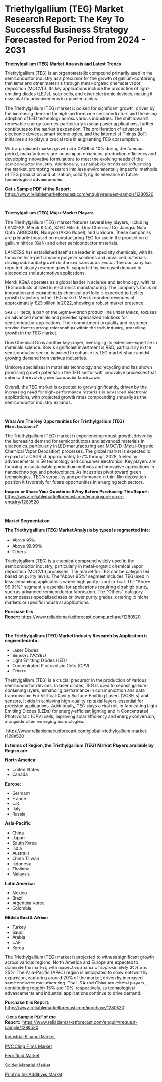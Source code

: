 <p><h1>Triethylgallium (TEG) Market Research Report: The Key To Successful Business Strategy Forecasted for Period from 2024 - 2031</h1></p><p><strong>Triethylgallium (TEG) Market Analysis and Latest Trends</strong></p>
<p><p>Triethylgallium (TEG) is an organometallic compound primarily used in the semiconductor industry as a precursor for the growth of gallium-containing thin films and other materials through metal-organic chemical vapor deposition (MOCVD). Its key applications include the production of light-emitting diodes (LEDs), solar cells, and other electronic devices, making it essential for advancements in optoelectronics.</p><p>The Triethylgallium (TEG) market is poised for significant growth, driven by the increasing demand for high-performance semiconductors and the rising adoption of LED technology across various industries. The shift towards renewable energy sources, particularly in solar power applications, further contributes to the market's expansion. The proliferation of advanced electronic devices, smart technologies, and the Internet of Things (IoT) initiatives also plays a crucial role in augmenting TEG consumption.</p><p>With a projected market growth at a CAGR of 10% during the forecast period, manufacturers are focusing on enhancing production efficiency and developing innovative formulations to meet the evolving needs of the semiconductor industry. Additionally, sustainability trends are influencing the market, prompting research into less environmentally impactful methods of TEG production and utilization, solidifying its relevance in future technological advancements.</p></p>
<p><strong>Get a Sample PDF of the Report:&nbsp;</strong> <a href="https://www.reliablemarketforecast.com/enquiry/request-sample/1280520?utm_campaign=1674&utm_medium=2&utm_source=Github&utm_content=ia&utm_term=10122024&utm_id=triethylgallium-teg">https://www.reliablemarketforecast.com/enquiry/request-sample/1280520</a></p>
<p>&nbsp;</p>
<p><strong>Triethylgallium (TEG) Major Market Players</strong></p>
<p><p>The Triethylgallium (TEG) market features several key players, including LANXESS, Merck KGaA, SAFC Hitech, Dow Chemical Co, Jiangsu Nata Opto, ARGOSUN, Nouryon (Akzo Nobel), and Umicore. These companies are primarily focused on manufacturing TEG for use in the production of gallium nitride (GaN) and other semiconductor materials.</p><p>LANXESS has established itself as a leader in specialty chemicals, with its focus on high-performance polymer solutions and advanced materials driving substantial growth in the semiconductor sector. The company has reported steady revenue growth, supported by increased demand in electronics and automotive applications.</p><p>Merck KGaA operates as a global leader in science and technology, with its TEG products utilized in electronics manufacturing. The company’s focus on innovation and expanding its chemical portfolio is expected to fuel its growth trajectory in the TEG market. Merck reported revenues of approximately €23 billion in 2022, showing a robust market presence.</p><p>SAFC Hitech, a part of the Sigma-Aldrich product line under Merck, focuses on advanced materials and provides specialized solutions for semiconductor applications. Their commitment to quality and customer service fosters strong relationships within the tech industry, propelling growth in the TEG market.</p><p>Dow Chemical Co is another key player, leveraging its extensive expertise in materials science. Dow's significant investment in R&D, particularly in the semiconductor sector, is poised to enhance its TEG market share amidst growing demand from various industries.</p><p>Umicore specializes in materials technology and recycling and has shown promising growth potential in the TEG sector with innovative processes that cater to the evolving semiconductor landscape.</p><p>Overall, the TEG market is expected to grow significantly, driven by the increasing need for high-performance materials in advanced electronic applications, with projected growth rates compounding annually as the semiconductor industry expands.</p></p>
<p>&nbsp;</p>
<p><strong>What Are The Key Opportunities For Triethylgallium (TEG) Manufacturers?</strong></p>
<p><p>The Triethylgallium (TEG) market is experiencing robust growth, driven by the increasing demand for semiconductors and advanced materials in electronics, particularly in LED manufacturing and MOCVD (Metal-Organic Chemical Vapor Deposition) processes. The global market is expected to expand at a CAGR of approximately 5-7% through 2028, fueled by advancements in 5G technology and consumer electronics. Key players are focusing on sustainable production methods and innovative applications in nanotechnology and photovoltaics. As industries pivot toward green technologies, TEG's versatility and performance in thin-film deposition position it favorably for future opportunities in emerging tech sectors.</p></p>
<p><strong>Inquire or Share Your Questions If Any Before Purchasing This Report:</strong> <a href="https://www.reliablemarketforecast.com/enquiry/pre-order-enquiry/1280520?utm_campaign=1674&utm_medium=2&utm_source=Github&utm_content=ia&utm_term=10122024&utm_id=triethylgallium-teg">https://www.reliablemarketforecast.com/enquiry/pre-order-enquiry/1280520</a></p>
<p>&nbsp;</p>
<p><strong>Market Segmentation</strong></p>
<p><strong>The Triethylgallium (TEG) Market Analysis by types is segmented into:</strong></p>
<p><ul><li>Above 95％</li><li>Above 99.99％</li><li>Others</li></ul></p>
<p><p>Triethylgallium (TEG) is a chemical compound widely used in the semiconductor industry, particularly in metal-organic chemical vapor deposition (MOCVD) processes. The market for TEG can be categorized based on purity levels. The "Above 95%" segment includes TEG used in less demanding applications where high purity is not critical. The "Above 99.99%" segment is essential for applications requiring ultrahigh purity, such as advanced semiconductor fabrication. The "Others" category encompasses specialized uses or lower purity grades, catering to niche markets or specific industrial applications.</p></p>
<p><strong>Purchase this Report:&nbsp;</strong><a href="https://www.reliablemarketforecast.com/purchase/1280520?utm_campaign=1674&utm_medium=2&utm_source=Github&utm_content=ia&utm_term=10122024&utm_id=triethylgallium-teg">https://www.reliablemarketforecast.com/purchase/1280520</a></p>
<p>&nbsp;</p>
<p><strong>The Triethylgallium (TEG) Market Industry Research by Application is segmented into:</strong></p>
<p><ul><li>Laser Diodes</li><li>Sensors (VCSEL)</li><li>Light Emitting Diodes (LED)</li><li>Concentrated Photovoltaic Cells (CPV)</li><li>Others</li></ul></p>
<p><p>Triethylgallium (TEG) is a crucial precursor in the production of various semiconductor devices. In laser diodes, TEG is used to deposit gallium-containing layers, enhancing performance in communication and data transmission. For Vertical-Cavity Surface-Emitting Lasers (VCSELs) and sensors, it aids in achieving high-quality epitaxial layers, essential for precision applications. Additionally, TEG plays a vital role in fabricating Light Emitting Diodes (LEDs) for energy-efficient lighting and in Concentrated Photovoltaic (CPV) cells, improving solar efficiency and energy conversion, alongside other emerging technologies.</p></p>
<p><a href="https://www.reliablemarketforecast.com/global-triethylgallium-market-r1280520?utm_campaign=1674&utm_medium=2&utm_source=Github&utm_content=ia&utm_term=10122024&utm_id=triethylgallium-teg">&nbsp;https://www.reliablemarketforecast.com/global-triethylgallium-market-r1280520</a></p>
<p><strong>In terms of Region, the Triethylgallium (TEG) Market Players available by Region are:</strong></p>
<p>
    <p> <strong> North America: </strong>
        <ul>
            <li>United States</li>
            <li>Canada</li>
        </ul>
        </p> 
    <p> <strong> Europe: </strong>
        <ul>
            <li>Germany</li>
            <li>France</li>
            <li>U.K.</li>
            <li>Italy</li>
            <li>Russia</li>
        </ul>
        </p> 
    <p> <strong> Asia-Pacific: </strong>
        <ul>
            <li>China</li>
            <li>Japan</li>
            <li>South Korea</li>
            <li>India</li>
            <li>Australia</li>
            <li>China Taiwan</li>
            <li>Indonesia</li>
            <li>Thailand</li>
            <li>Malaysia</li>
        </ul>
        </p> 
    <p> <strong> Latin America: </strong>
        <ul>
            <li>Mexico</li>
            <li>Brazil</li>
            <li>Argentina Korea</li>
            <li>Colombia</li>
        </ul>
        </p> 
    <p> <strong> Middle East & Africa: </strong>
        <ul>
            <li>Turkey</li>
            <li>Saudi</li>
            <li>Arabia</li>
            <li>UAE</li>
            <li>Korea</li>
        </ul>
    </p>
    </p>
<p><p>The Triethylgallium (TEG) market is projected to witness significant growth across various regions. North America and Europe are expected to dominate the market, with respective shares of approximately 30% and 25%. The Asia-Pacific (APAC) region is anticipated to show noteworthy expansion, capturing around 20% of the market, driven by increased semiconductor manufacturing. The USA and China are critical players, contributing roughly 15% and 10%, respectively, as technological advancements and industrial applications continue to drive demand.</p></p>
<p><strong>Purchase this Report: </strong><a href="https://www.reliablemarketforecast.com/purchase/1280520?utm_campaign=1674&utm_medium=2&utm_source=Github&utm_content=ia&utm_term=10122024&utm_id=triethylgallium-teg">https://www.reliablemarketforecast.com/purchase/1280520</a></p>
<p>&nbsp;<strong>Get a Sample PDF of the Report:&nbsp;&nbsp;</strong><a href="https://www.reliablemarketforecast.com/enquiry/request-sample/1280520?utm_campaign=1674&utm_medium=2&utm_source=Github&utm_content=ia&utm_term=10122024&utm_id=triethylgallium-teg">https://www.reliablemarketforecast.com/enquiry/request-sample/1280520</a></p>
<p><strong></strong></p>
<p><p><a href="https://www.linkedin.com/pulse/projected-industrial-ethanol-market-growth-138-cagr-from-2024-ywyhf?utm_campaign=1674&utm_medium=2&utm_source=Github&utm_content=ia&utm_term=10122024&utm_id=triethylgallium-teg">Industrial Ethanol Market</a></p><p><a href="https://www.linkedin.com/pulse/accelerated-growth-pvc-cling-films-market-2024-2031-137-cagr-mlivf?utm_campaign=1674&utm_medium=2&utm_source=Github&utm_content=ia&utm_term=10122024&utm_id=triethylgallium-teg">PVC Cling Films Market</a></p><p><a href="https://www.linkedin.com/pulse/ferrofluid-market-research-key-insights-driving-growth-projected-yqgbf?utm_campaign=1674&utm_medium=2&utm_source=Github&utm_content=ia&utm_term=10122024&utm_id=triethylgallium-teg">Ferrofluid Market</a></p><p><a href="https://www.linkedin.com/pulse/solder-material-market-analysis-2024-2031-competitive-cwghf?utm_campaign=1674&utm_medium=2&utm_source=Github&utm_content=ia&utm_term=10122024&utm_id=triethylgallium-teg">Solder Material Market</a></p><p><a href="https://www.linkedin.com/pulse/data-global-printing-ink-additives-markets-share-size-growth-opportunity-xu7bf?utm_campaign=1674&utm_medium=2&utm_source=Github&utm_content=ia&utm_term=10122024&utm_id=triethylgallium-teg">Printing Ink Additives Market</a></p></p>